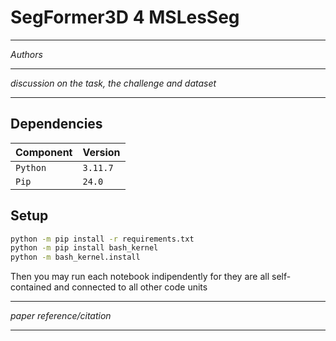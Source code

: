 # SegFormer3D 4 MSLesSeg

---

*Authors*

---

*discussion on the task, the challenge and dataset*

---

## Dependencies

| Component | Version  |
|-----------|----------|
| `Python`  | `3.11.7` |
| `Pip`     | `24.0`   |


## Setup

```bash
python -m pip install -r requirements.txt
python -m pip install bash_kernel
python -m bash_kernel.install
```

Then you may run each notebook indipendently for they are all self-contained and connected to all other code units

---

*paper reference/citation*

---
